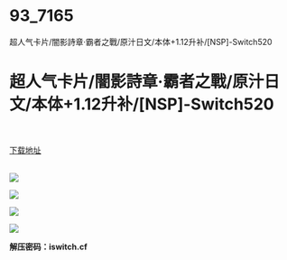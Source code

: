 # 93_7165
超人气卡片/闇影詩章‧霸者之戰/原汁日文/本体+1.12升补/[NSP]-Switch520
# 超人气卡片/闇影詩章‧霸者之戰/原汁日文/本体+1.12升补/[NSP]-Switch520
 <br/></br>
[下载地址](https://www.switch520.cc/article/7165 "下载地址")
<br/></br>

<p><span><strong><img src="https://www.switch520.cc/muke_img/upload_art_editor_20201106-1_a879480e2c28ee44505ae95a43730b0b.jpg"></strong></span></p>
<p><span><strong><img src="https://www.switch520.cc/muke_img/upload_art_editor_20201106-1_453374dc81702bf7f2c110ee2408f157.jpg"></strong></span></p>
<p><span><strong><img src="https://www.switch520.cc/muke_img/upload_art_editor_20201106-1_fdf8f3ec000917dbedbd8edbab2fc264.jpg"></strong></span></p>
<p><span><strong><img src="https://www.switch520.cc/muke_img/upload_art_editor_20201106-1_4a53a02fe748cc50360622db8d7c6bb3.jpg"></strong></span></p>
<p></p>
<p><span><strong>解压密码：iswitch.cf</strong></span></p>
